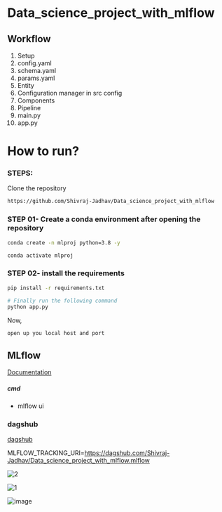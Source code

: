 # Data_science_project_with_mlflow

## Workflow

1. Setup 
2. config.yaml
3. schema.yaml
4. params.yaml
5. Entity
6. Configuration manager in src config
7. Components
8. Pipeline
9. main.py
10. app.py



# How to run?
### STEPS:

Clone the repository

```bash
https://github.com/Shivraj-Jadhav/Data_science_project_with_mlflow
```
### STEP 01- Create a conda environment after opening the repository

```bash
conda create -n mlproj python=3.8 -y
```

```bash
conda activate mlproj
```


### STEP 02- install the requirements
```bash
pip install -r requirements.txt
```


```bash
# Finally run the following command
python app.py
```

Now,
```bash
open up you local host and port
```



## MLflow

[Documentation](https://mlflow.org/docs/latest/index.html)


##### cmd
- mlflow ui

### dagshub
[dagshub](https://dagshub.com/)


MLFLOW_TRACKING_URI=https://dagshub.com/Shivraj-Jadhav/Data_science_project_with_mlflow.mlflow

![2](https://github.com/user-attachments/assets/496ae69a-1efe-42dc-b587-da7016abad1a)


![1](https://github.com/user-attachments/assets/21d0bd17-1af2-4659-ade3-90f499de3f16)


![image](https://github.com/user-attachments/assets/263fe45c-c4c9-4e4b-a871-bf0c9bba1ed7)



